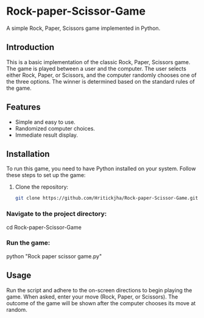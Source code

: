 # Rock-paper-Scissor-Game

A simple Rock, Paper, Scissors game implemented in Python.

## Introduction

This is a basic implementation of the classic Rock, Paper, Scissors game. The game is played between a user and the computer. The user selects either Rock, Paper, or Scissors, and the computer randomly chooses one of the three options. The winner is determined based on the standard rules of the game.

## Features

- Simple and easy to use.
- Randomized computer choices.
- Immediate result display.

## Installation

To run this game, you need to have Python installed on your system. Follow these steps to set up the game:

1. Clone the repository:
   ```bash
   git clone https://github.com/Hritickjha/Rock-paper-Scissor-Game.git

### Navigate to the project directory:
cd Rock-paper-Scissor-Game

### Run the game:
python "Rock paper scissor game.py"

## Usage
Run the script and adhere to the on-screen directions to begin playing the game. When asked, enter your move (Rock, Paper, or Scissors). The outcome of the game will be shown after the computer chooses its move at random.

